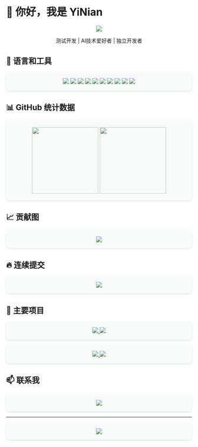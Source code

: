 # 👋 你好，我是 YiNian

<div align="center">
  <div align="center"><a href="https://sunguoqi.com/"> <img src="https://readme-typing-svg.herokuapp.com/?lines=欢迎来到我的GitHub主页;I'm+Yi-Nian+Welcome+!&center=true&size=27"> </a> </div>
  <p>测试开发 | AI技术爱好者 | 独立开发者</p>
</div>


## 🧰 语言和工具

<div align="center" style="background-color: #f8fbfa; padding: 15px; border-radius: 10px; margin: 15px 0; box-shadow: 0 2px 5px rgba(0,0,0,0.1);">
  <img src="https://img.shields.io/badge/Python-0bb3b2?style=for-the-badge&logo=python&logoColor=white">
  <img src="https://img.shields.io/badge/Selenium-85e0a3?style=for-the-badge&logo=selenium&logoColor=black">
  <img src="https://img.shields.io/badge/JavaScript-0bb3b2?style=for-the-badge&logo=javascript&logoColor=black">
  <img src="https://img.shields.io/badge/HTML5-85e0a3?style=for-the-badge&logo=html5&logoColor=white">
  <img src="https://img.shields.io/badge/CSS3-0bb3b2?style=for-the-badge&logo=css3&logoColor=black">
  <img src="https://img.shields.io/badge/Django-85e0a3?style=for-the-badge&logo=django&logoColor=white">
  <img src="https://img.shields.io/badge/Vue.js-0bb3b2?style=for-the-badge&logo=vue.js&logoColor=white">
  <img src="https://img.shields.io/badge/C++-85e0a3?style=for-the-badge&logo=c%2B%2B&logoColor=black">
  <img src="https://img.shields.io/badge/Oracle-0bb3b2?style=for-the-badge&logo=oracle&logoColor=white">
  <img src="https://img.shields.io/badge/Linux-85e0a3?style=for-the-badge&logo=linux&logoColor=white">
</div>

## 📊 GitHub 统计数据

<div align="center" style="background-color: #f8fbfa; padding: 15px; border-radius: 10px; margin: 15px 0; box-shadow: 0 2px 5px rgba(0,0,0,0.1);">
  <img height="180em" src="https://github-readme-stats-git-masterrstaa-rickstaa.vercel.app/api?username=IsHexx&show_icons=true&theme=default&include_all_commits=true&count_private=true&hide_border=true&bg_color=f8fbfa&title_color=0bb3b2&icon_color=85e0a3&text_color=333"/>
  <img height="180em" src="https://github-readme-stats-git-masterrstaa-rickstaa.vercel.app/api/top-langs/?username=IsHexx&layout=compact&langs_count=7&theme=default&hide_border=true&bg_color=f8fbfa&title_color=0bb3b2&icon_color=85e0a3&text_color=333"/>
</div>

## 📈 贡献图

<div align="center" style="background-color: #f8fbfa; padding: 15px; border-radius: 10px; margin: 15px 0; box-shadow: 0 2px 5px rgba(0,0,0,0.1);">
  <img src="https://github-readme-activity-graph.vercel.app/graph?username=IsHexx&bg_color=f8fbfa&color=0bb3b2&line=85e0a3&point=0bb3b2&area=true&hide_border=true">
</div>

## 🔥 连续提交

<div align="center" style="background-color: #f8fbfa; padding: 15px; border-radius: 10px; margin: 15px 0; box-shadow: 0 2px 5px rgba(0,0,0,0.1);">
  <img src="https://github-readme-streak-stats.herokuapp.com/?user=IsHexx&theme=light&hide_border=true&background=f8fbfa&stroke=0bb3b2&ring=85e0a3&fire=0bb3b2&currStreakNum=85e0a3&sideNums=0bb3b2&currStreakLabel=85e0a3&sideLabels=0bb3b2&dates=333">
</div>

## 🎯 主要项目

<div align="center" style="background-color: #f8fbfa; padding: 15px; border-radius: 10px; margin: 15px 0; box-shadow: 0 2px 5px rgba(0,0,0,0.1);">
  <a href="https://github.com/IsHexx/WebUIAutoTest">
    <img src="https://github-readme-stats-git-masterrstaa-rickstaa.vercel.app/api/pin/?username=IsHexx&repo=WebUIAutoTest&bg_color=f8fbfa&title_color=0bb3b2&icon_color=85e0a3&text_color=333&hide_border=true">
  </a>
  <a href="https://github.com/IsHexx/TestNote">
    <img src="https://github-readme-stats-git-masterrstaa-rickstaa.vercel.app/api/pin/?username=IsHexx&repo=TestNote&bg_color=f8fbfa&title_color=0bb3b2&icon_color=85e0a3&text_color=333&hide_border=true">
  </a>
</div>

<div align="center" style="background-color: #f8fbfa; padding: 15px; border-radius: 10px; margin: 15px 0; box-shadow: 0 2px 5px rgba(0,0,0,0.1);">
  <a href="https://github.com/IsHexx/system-prompts-and-models-of-ai-tools-chinese">
    <img src="https://github-readme-stats-git-masterrstaa-rickstaa.vercel.app/api/pin/?username=IsHexx&repo=system-prompts-and-models-of-ai-tools-chinese&bg_color=f8fbfa&title_color=0bb3b2&icon_color=85e0a3&text_color=333&hide_border=true">
  </a>
  <a href="https://github.com/IsHexx/VerityX">
    <img src="https://github-readme-stats-git-masterrstaa-rickstaa.vercel.app/api/pin/?username=IsHexx&repo=VerityX&bg_color=f8fbfa&title_color=0bb3b2&icon_color=85e0a3&text_color=333&hide_border=true">
  </a>
</div>

## 📫 联系我

<div align="center" style="background-color: #f8fbfa; padding: 15px; border-radius: 10px; margin: 15px 0; box-shadow: 0 2px 5px rgba(0,0,0,0.1);">
  <a href="https://github.com/IsHexx"><img src="https://img.shields.io/badge/GitHub-0bb3b2?style=for-the-badge&logo=github&logoColor=white"></a>
  <!-- 可以添加其他社交媒体 -->
</div>

---

<div align="center" style="background-color: #f8fbfa; padding: 15px; border-radius: 10px; margin: 15px 0; box-shadow: 0 2px 5px rgba(0,0,0,0.1);">
  <img src="https://quotes-github-readme.vercel.app/api?type=horizontal&theme=light">
</div>
